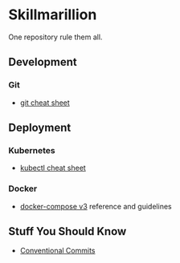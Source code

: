 # Skillmarillion

One repository rule them all.

## Development

### Git

- [git cheat sheet](https://education.github.com/git-cheat-sheet-education.pdf)

## Deployment

### Kubernetes

- [kubectl cheat sheet](https://kubernetes.io/docs/reference/kubectl/cheatsheet/)

### Docker

- [docker-compose v3](https://docs.docker.com/compose/compose-file/compose-file-v3/) reference and guidelines

## Stuff You Should Know

- [Conventional Commits](https://www.conventionalcommits.org/en/v1.0.0/)
